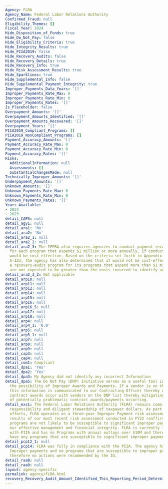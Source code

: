 ```yaml
---
Agency: FLRA
Agency_Name: Federal Labor Relations Authority
Confirmed_Fraud: null
Eligibility_Themes: []
Fiscal_Year: 2024
Hide_Disposition_of_Funds: true
Hide_Do_Not_Pay: false
Hide_Eligibility_Criteria: true
Hide_Integrity_Results: true
Hide_PIIA2019: false
Hide_Recovery_Audits: false
Hide_Recovery_Details: true
Hide_Recovery_Info: true
Hide_Risk_Assessment_Results: true
Hide_Sparklines: true
Hide_Supplemental_Info: false
Hide_Supplemental_Payment_Integrity: true
Improper_Payments_Data_Years: '[]'
Improper_Payments_Rate_Max: 0
Improper_Payments_Rate_Min: 0
Improper_Payments_Rates: '[]'
Is_Placeholder: false
Overpayment_Amounts: '[]'
Overpayment_Amounts_Identified: '[]'
Overpayment_Amounts_Recovered: '[]'
Overpayment_Years: '[]'
PIIA2019_Compliant_Programs: []
PIIA2019_NonCompliant_Programs: []
Payment_Accuracy_Amounts: '[]'
Payment_Accuracy_Rate_Max: 0
Payment_Accuracy_Rate_Min: 0
Payment_Accuracy_Rates: '[]'
Risks:
  AdditionalInformation: null
  Assessments: []
  SubstantialChangesMade: null
Technically_Improper_Amounts: '[]'
Underpayment_Amounts: '[]'
Unknown_Amounts: '[]'
Unknown_Payments_Rate_Max: 0
Unknown_Payments_Rate_Min: 0
Unknown_Payments_Rates: '[]'
Years_Available:
- 2024
- 2023
detail_CAP5: null
detail_agy1: null
detail_ara1: 'No'
detail_ara2: 'No'
detail_ara2_1: null
detail_ara2_2: null
detail_ara2_3: The IPERA also requires agencies to conduct payment-recapture audits
  for each program that expends $1 million or more annually, if conducting such audits
  would be cost-effective. Based on the criteria set forth in Appendix C of OMB Circular
  A-123, the agency has also determined that it would not be cost-effective to establish
  a recovery-audit program for its programs that expend more than $1 million. Recoveries
  are not expected to be greater than the costs incurred to identify any overpayments.
detail_ara2_3_2: Not applicable
detail_arp10: null
detail_arp11: null
detail_arp12: null
detail_arp14: null
detail_arp15: null
detail_arp16: null
detail_arp16_5: null
detail_arp17: null
detail_arp18: null
detail_arp4: null
detail_arp4_1: '0.0'
detail_arp5: null
detail_arp5_1: null
detail_arp7: null
detail_arp8: null
detail_arp9: null
detail_cap3: null
detail_cap4: null
detail_com1: Compliant
detail_dpa1: 'Yes'
detail_dpa2: 'Yes'
detail_dpa3: My Agency did not identify any incorrect Information
detail_dpa5: The Do Not Pay (DNP) Initiative serves as a useful tool in mitigating
  the possibility of Improper Awards and Payments. If a vendor is on the DNP list,
  this information is communicated to our Contracting Officer thereby ensuring no
  contract awards occur with vendors on the DNP list thereby mitigating the possibility
  of potentially problematic contract awards/payments occurring.
detail_exs1: The Federal Labor Relations Authority (FLRA) remains committed to fiscal
  responsibility and diligent stewardship of taxpayer dollars. As part of our ongoing
  efforts, FLRA operates on a three-year Improper Payment risk assessment cycle. The
  results of our most recent risk assessment conducted in FY22 reaffirmed that FLRA's
  programs are not likely to be susceptible to significant improper payments, demonstrating
  our effective management and financial integrity. FLRA is currently in compliance
  with PIIA and has no Programs with annual outlays over $10M and therefore does not
  have any programs that are susceptible to significant improper payments.
detail_pcp12_1: null
detail_pcp14: FLRA was fully in compliance with the PIIA. The agency had no material
  Improper payments and no programs that are susceptible to improper payments and
  therefore no actions were recommended by the IG.
detail_raa8: null
detail_raa9: null
layout: agency-specific
permalink: agency/FLRA.html
recovery_Recovery_Audit_Amount_Identified_This_Reporting_Period_Determined_Not_Collectable_Rate: 0.0
---
```

